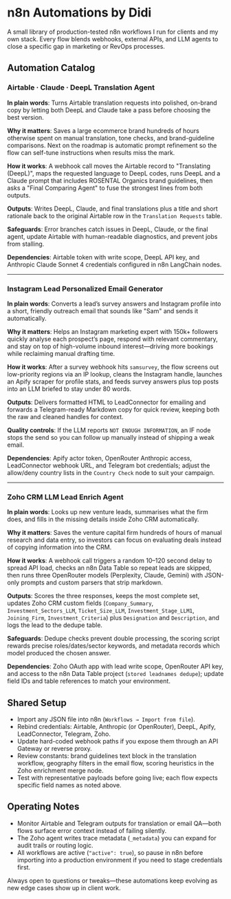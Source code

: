 # n8n Automations by Didi

A small library of production-tested n8n workflows I run for clients and my own stack. Every flow blends webhooks, external APIs, and LLM agents to close a specific gap in marketing or RevOps processes.

## Automation Catalog

### Airtable · Claude · DeepL Translation Agent
**In plain words**: Turns Airtable translation requests into polished, on-brand copy by letting both DeepL and Claude take a pass before choosing the best version.

**Why it matters**: Saves a large ecommerce brand hundreds of hours otherwise spent on manual translation, tone checks, and brand-guideline comparisons. Next on the roadmap is automatic prompt refinement so the flow can self-tune instructions when results miss the mark.

**How it works**: A webhook call moves the Airtable record to "Translating (DeepL)", maps the requested language to DeepL codes, runs DeepL and a Claude prompt that includes ROSENTAL Organics brand guidelines, then asks a "Final Comparing Agent" to fuse the strongest lines from both outputs.

**Outputs**: Writes DeepL, Claude, and final translations plus a title and short rationale back to the original Airtable row in the `Translation Requests` table.

**Safeguards**: Error branches catch issues in DeepL, Claude, or the final agent, update Airtable with human-readable diagnostics, and prevent jobs from stalling.

**Dependencies**: Airtable token with write scope, DeepL API key, and Anthropic Claude Sonnet 4 credentials configured in n8n LangChain nodes.

---

### Instagram Lead Personalized Email Generator
**In plain words**: Converts a lead’s survey answers and Instagram profile into a short, friendly outreach email that sounds like "Sam" and sends it automatically.

**Why it matters**: Helps an Instagram marketing expert with 150k+ followers quickly analyse each prospect’s page, respond with relevant commentary, and stay on top of high-volume inbound interest—driving more bookings while reclaiming manual drafting time.

**How it works**: After a survey webhook hits `samsurvey`, the flow screens out low-priority regions via an IP lookup, cleans the Instagram handle, launches an Apify scraper for profile stats, and feeds survey answers plus top posts into an LLM briefed to stay under 80 words.

**Outputs**: Delivers formatted HTML to LeadConnector for emailing and forwards a Telegram-ready Markdown copy for quick review, keeping both the raw and cleaned handles for context.

**Quality controls**: If the LLM reports `NOT ENOUGH INFORMATION`, an IF node stops the send so you can follow up manually instead of shipping a weak email.

**Dependencies**: Apify actor token, OpenRouter Anthropic access, LeadConnector webhook URL, and Telegram bot credentials; adjust the allow/deny country lists in the `Country Check` node to suit your campaign.

---

### Zoho CRM LLM Lead Enrich Agent
**In plain words**: Looks up new venture leads, summarises what the firm does, and fills in the missing details inside Zoho CRM automatically.

**Why it matters**: Saves the venture capital firm hundreds of hours of manual research and data entry, so investors can focus on evaluating deals instead of copying information into the CRM.

**How it works**: A webhook call triggers a random 10–120 second delay to spread API load, checks an n8n Data Table so repeat leads are skipped, then runs three OpenRouter models (Perplexity, Claude, Gemini) with JSON-only prompts and custom parsers that strip markdown.

**Outputs**: Scores the three responses, keeps the most complete set, updates Zoho CRM custom fields (`Company_Summary`, `Investment_Sectors_LLM`, `Ticket_Size_LLM`, `Investment_Stage_LLM1`, `Joining_Firm`, `Investment_Criteria`) plus `Designation` and `Description`, and logs the lead to the dedupe table.

**Safeguards**: Dedupe checks prevent double processing, the scoring script rewards precise roles/dates/sector keywords, and metadata records which model produced the chosen answer.

**Dependencies**: Zoho OAuth app with lead write scope, OpenRouter API key, and access to the n8n Data Table project (`stored leadnames dedupe`); update field IDs and table references to match your environment.

## Shared Setup
- Import any JSON file into n8n (`Workflows → Import from file`).
- Rebind credentials: Airtable, Anthropic (or OpenRouter), DeepL, Apify, LeadConnector, Telegram, Zoho.
- Update hard-coded webhook paths if you expose them through an API Gateway or reverse proxy.
- Review constants: brand guidelines text block in the translation workflow, geography filters in the email flow, scoring heuristics in the Zoho enrichment merge node.
- Test with representative payloads before going live; each flow expects specific field names as noted above.

## Operating Notes
- Monitor Airtable and Telegram outputs for translation or email QA—both flows surface error context instead of failing silently.
- The Zoho agent writes trace metadata (`_metadata`) you can expand for audit trails or routing logic.
- All workflows are active (`"active": true`), so pause in n8n before importing into a production environment if you need to stage credentials first.

Always open to questions or tweaks—these automations keep evolving as new edge cases show up in client work.
